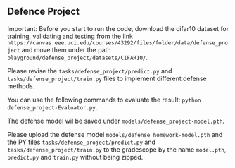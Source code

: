 ## Defence Project
Important: Before you start to run the code, download the cifar10 dataset for training, validating and testing from the link `https://canvas.eee.uci.edu/courses/43292/files/folder/data/defense_project` and move them under the path `playground/defense_project/datasets/CIFAR10/`.


Please revise the `tasks/defense_project/predict.py` and `tasks/defense_project/train.py` files to implement different defense methods.

You can use the following commands to evaluate the result: `python defense_project-Evaluator.py`.

The defense model wil be saved under `models/defense_project-model.pth`.

Please upload the defense model `models/defense_homework-model.pth` and the PY files `tasks/defense_project/predict.py` and `tasks/defense_project/train.py` to the gradescope by the name `model.pth`, `predict.py` and `train.py` without being zipped.
